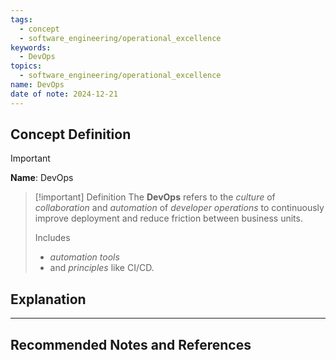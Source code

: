```yaml
---
tags:
  - concept
  - software_engineering/operational_excellence
keywords:
  - DevOps
topics:
  - software_engineering/operational_excellence
name: DevOps
date of note: 2024-12-21
---
```


## Concept Definition

>[!important]
>**Name**: DevOps

>[!important] Definition
>The **DevOps** refers to the *culture* of *collaboration* and *automation* of *developer operations* to continuously improve deployment and reduce friction between business units. 
>
>Includes 
>- *automation tools* 
>- and *principles* like CI/CD.


## Explanation





-----------
##  Recommended Notes and References

